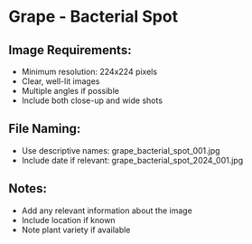 # Grape - Bacterial Spot

## Image Requirements:
- Minimum resolution: 224x224 pixels
- Clear, well-lit images
- Multiple angles if possible
- Include both close-up and wide shots

## File Naming:
- Use descriptive names: grape_bacterial_spot_001.jpg
- Include date if relevant: grape_bacterial_spot_2024_001.jpg

## Notes:
- Add any relevant information about the image
- Include location if known
- Note plant variety if available
